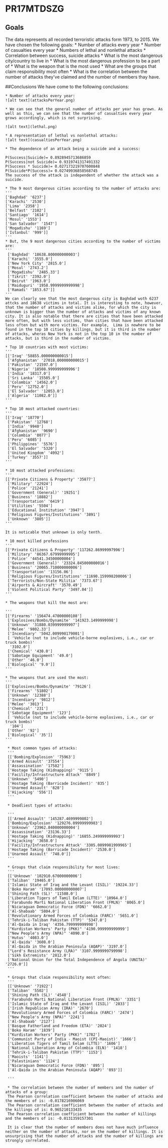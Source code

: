 # PR17MTDSZG
## Goals
The data represents all recorded terroristic attacks form 1973, to 2015. We have chosen the following goals:
	* Number of attacks every year
	* Number of casualties every year
	* Numbers of lethal and nonlethal attacks
	* Correlation between success, suicide attacks
	* What is the most dangerous city/country to live in
	* What is the most dangerous profession to be a part of
	* What is the weapon that is the most used
	* What are the groups that claim responsibility most often
	* What is the correlation between the number of attacks they've claimed and the number of members thay have.

##Conclusions
We have come to the following conclusions:
	
	* Number of attacks every year:
	![alt text](attacksPerYear.png)

	* We can see that the general number of attacks per year has grown. As well as this, we can see that the number of casualties every year grows accordingly, which is not surprising.

	![alt text](lethal.png)

	* A representation of lethal vs nonlethal attacks:
	![alt text](casualtiesPerYear.png)	

	* The dependence of an attack being a suicide and a success:
	
	P(Success|Suicide)= 0.8928945713686859
	P(Success|not Suicide)= 0.9319741317491332
	P(Success * Suicide)= 0.027173219707600848
	P(Suicide*P(Success)= 0.02749936858568745
	The success of the attack is independent of whether the attack was a suicide.

	* The 9 most dangerous cities according to the number of attacks are:
	'''
	['Baghdad' '6237']
 	['Karachi' '2530']
 	['Lima' '2358']
 	['Belfast' '2102']
 	['Santiago' '1614']
 	['Mosul' '1553']
 	['San Salvador' '1547']
 	['Mogadishu' '1169']
 	['Istanbul' '999']]
	'''
	* But, the 9 most dangerous cities according to the number of victims are:
	'''
	 ['Baghdad' '18638.800000000003']
	 ['Karachi' '3555.0']
	 ['New York City' '2815.0']
	 ['Mosul' '2743.2']
	 ['Mogadishu' '2485.33']
	 ['Tikrit' '2392.0']
	 ['Beirut' '1963.0']
	 ['Maiduguri' '1958.9999999999998']
	 ['Ramadi' '1853.67']]
	'''
	We can clearly see that the most dangerous city is Baghdad woth 6237 attcks and 18638 victims in total. It is interesting to note, however, that the number of attacks and victims alike, for which the city is unknown is bigger than the number of attacks and victims of any known city. It is also notable that there are cities that have been attacked more often, but with less victims, than cities that have been attacked less often but with more victims. For example,  Lima is nowhere to be found in the top 10 cities by killings, but it is third in the number of attacks, wheras New York is not in the top 10 in the number of attacks, but is third in the number of victims. 

	* Top 10 countries with most victims:
	'''
	[['Iraq' '58855.000000000015']
	 ['Afghanistan' '27018.000000000015']
	 ['Pakistan' '21597.0']
	 ['Nigeria' '18508.999999999996']
	 ['India' '18317.0']
	 ['Sri Lanka' '15505.0']
	 ['Colombia' '14562.0']
	 ['Peru' '12752.0']
	 ['El Salvador' '12053.0']
	 ['Algeria' '11082.0']]
	'''

	* Top 10 most attacked countries:
	'''
	[['Iraq' '18770']
	 ['Pakistan' '12768']
	 ['India' '9940']
	 ['Afghanistan' '9690']
	 ['Colombia' '8077']
	 ['Peru' '6085']
	 ['Philippines' '5576']
	 ['El Salvador' '5320']
	 ['United Kingdom' '4992']
	 ['Turkey' '3557']]
	'''

	* 10 most attacked professions:
	'''
	[['Private Citizens & Property' '35877']
	 ['Military' '22924']
	 ['Police' '21241']
	 ['Government (General)' '19251']
	 ['Business' '18882']
	 ['Transportation' '6419']
	 ['Utilities' '5504']
	 ['Educational Institution' '3947']
	 ['Religious Figures/Institutions' '3891']
	 ['Unknown' '3805']]
	'''

	It is noticable that unknown is only tenth.

	* 10 most killed professions
	'''
	[['Private Citizens & Property' '117262.86999997996']
	 ['Military' '86367.67999999995']
	 ['Police' '44541.34500000004']
	 ['Government (General)' '23324.845000000016']
	 ['Business' '20065.710000000006']
	 ['Transportation' '13156.06']
	 ['Religious Figures/Institutions' '11690.159998200006']
	 ['Terrorists/Non-State Militia' '7373.67']
	 ['Airports & Aircraft' '3570.49']
	 ['Violent Political Party' '3497.04']]
	'''

	* The weapons that kill the most are:

	'''
	[['Firearms' '156474.47000000108']
	 ['Explosives/Bombs/Dynamite' '141923.1499999998']
	 ['Unknown' '31880.039999999997']
	 ['Melee' '9802.33']
	 ['Incendiary' '5042.009998179001']
	 [ 'Vehicle (not to include vehicle-borne explosives, i.e., car or truck bombs)'
	  '3102.0']
	 ['Chemical' '430.0']
	 ['Sabotage Equipment' '49.0']
	 ['Other' '46.0']
	 ['Biological' '9.0']]
	'''

	* The weapons that are used the most:
	'''
	[['Explosives/Bombs/Dynamite' '79126']
	 ['Firearms' '51802']
	 ['Unknown' '12388']
	 ['Incendiary' '9812']
	 ['Melee' '3013']
	 ['Chemical' '231']
	 ['Sabotage Equipment' '123']
	 [ 'Vehicle (not to include vehicle-borne explosives, i.e., car or truck bombs)'
	  '104']
	 ['Other' '92']
	 ['Biological' '35']]
	'''

	 * Most common types of attacks:
	 '''
	 [['Bombing/Explosion' '75963']
	 ['Armed Assault' '37554']
	 ['Assassination' '17582']
	 ['Hostage Taking (Kidnapping)' '9115']
	 ['Facility/Infrastructure Attack' '8849']
	 ['Unknown' '5490']
	 ['Hostage Taking (Barricade Incident)' '835']
	 ['Unarmed Assault' '828']
	 ['Hijacking' '556']]
	 '''

	 * Deadliest types of attacks:

	 '''
	 [['Armed Assault' '145287.4699999802']
	 ['Bombing/Explosion' '129276.09999999983']
	 ['Unknown' '23962.840000000004']
	 ['Assassination' '23136.33']
	 ['Hostage Taking (Kidnapping)' '16855.249999999993']
	 ['Hijacking' '3658.0']
	 ['Facility/Infrastructure Attack' '3305.0099981999965']
	 ['Hostage Taking (Barricade Incident)' '2530.0']
	 ['Unarmed Assault' '748.0']]
	 '''

	 * Groups that claim responsibility for most lives:
	 '''
	 [['Unknown' '102910.67000000006']
	 ['Taliban' '19465.0']
	 ['Islamic State of Iraq and the Levant (ISIL)' '19224.33']
	 ['Boko Haram' '17093.000000000007']
	 ['Shining Path (SL)' '11588.0']
	 ['Liberation Tigers of Tamil Eelam (LTTE)' '10964.0']
	 ['Farabundo Marti National Liberation Front (FMLN)' '8065.0']
	 ['Nicaraguan Democratic Force (FDN)' '6662.0']
	 ['Al-Shabaab' '5804.0']
	 ['Revolutionary Armed Forces of Colombia (FARC)' '5651.0']
	 ['Tehrik-i-Taliban Pakistan (TTP)' '5347.0']
	 ['Al-Qaida in Iraq' '4356.799999999998']
	 ["Kurdistan Workers' Party (PKK)" '4190.999999999999']
	 ["New People's Army (NPA)" '4090.0']
	 ['Hutus' '4083.0']
	 ['Al-Qaida' '3608.0']
	 ['Al-Qaida in the Arabian Peninsula (AQAP)' '3197.0']
	 ["Lord's Resistance Army (LRA)" '3107.9999999799998']
	 ['Sikh Extremists' '2812.0']
	 ['National Union for the Total Independence of Angola (UNITA)' '2726.0']]
	 '''

	 * Groups that claim responsibility most often:
	 '''
	 [['Unknown' '71922']
	 ['Taliban' '5502']
	 ['Shining Path (SL)' '4548']
	 ['Farabundo Marti National Liberation Front (FMLN)' '3351']
	 ['Islamic State of Iraq and the Levant (ISIL)' '2833']
	 ['Irish Republican Army (IRA)' '2670']
	 ['Revolutionary Armed Forces of Colombia (FARC)' '2474']
	 ["New People's Army (NPA)" '2241']
	 ['Al-Shabaab' '2127']
	 ['Basque Fatherland and Freedom (ETA)' '2024']
	 ['Boko Haram' '1839']
	 ["Kurdistan Workers' Party (PKK)" '1782']
	 ['Communist Party of India - Maoist (CPI-Maoist)' '1666']
	 ['Liberation Tigers of Tamil Eelam (LTTE)' '1606']
	 ['National Liberation Army of Colombia (ELN)' '1418']
	 ['Tehrik-i-Taliban Pakistan (TTP)' '1153']
	 ['Maoists' '1141']
	 ['Palestinians' '1124']
	 ['Nicaraguan Democratic Force (FDN)' '895']
	 ['Al-Qaida in the Arabian Peninsula (AQAP)' '893']]

	 '''

	 * The correlation between the number of members and the number of attacks of a group:
	 The Pearson correlation coefficient between the number of attacks and the members of is: -0.0178216906069
	 The Pearson correlation coefficient between the number of attacks and the killings of is: 0.965210133435
	 The Pearson correlation coefficient between the number of killings and the members of is: -0.0131359157301

	 It is clear that the number of members does not have much influence neither on the number of attacks, nor on the number of killings. It is unsurprising that the number of attacks and the number of killings are strongly correlated.
	 

